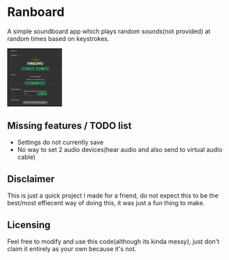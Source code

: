 
# Ranboard

A simple soundboard app which plays random sounds(not provided) at random times based on keystrokes.

<img src=https://github.com/Jukelook68/ranboard/blob/bac535e1c853666c05e1e0feca0b8a00bdd767ac/screenshot.png width=25% />

## Missing features / TODO list

- Settings do not currently save
- No way to set 2 audio devices(hear audio and also send to virtual audio cable)

## Disclaimer

This is just a quick project I made for a friend, do not expect this to be the best/most effiecent way of doing this, it was just a fun thing to make.

## Licensing

Feel free to modify and use this code(although its kinda messy), just don't claim it entirely as your own because it's not.